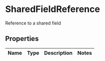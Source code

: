 

# SharedFieldReference

Reference to a shared field

## Properties

Name | Type | Description | Notes
------------ | ------------- | ------------- | -------------




